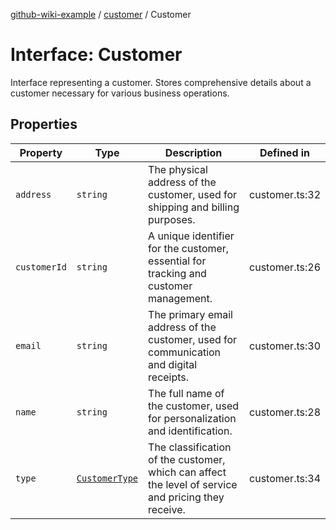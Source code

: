 [github-wiki-example](../wiki/Home) / [customer](../wiki/customer) / Customer

# Interface: Customer

Interface representing a customer.
Stores comprehensive details about a customer necessary for various business operations.

## Properties

| Property | Type | Description | Defined in |
| ------ | ------ | ------ | ------ |
| `address` | `string` | The physical address of the customer, used for shipping and billing purposes. | customer.ts:32 |
| `customerId` | `string` | A unique identifier for the customer, essential for tracking and customer management. | customer.ts:26 |
| `email` | `string` | The primary email address of the customer, used for communication and digital receipts. | customer.ts:30 |
| `name` | `string` | The full name of the customer, used for personalization and identification. | customer.ts:28 |
| `type` | [`CustomerType`](../wiki/customer.Enumeration.CustomerType) | The classification of the customer, which can affect the level of service and pricing they receive. | customer.ts:34 |
